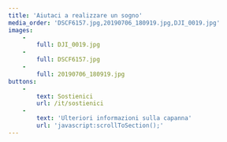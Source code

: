 ```yaml
---
title: 'Aiutaci a realizzare un sogno'
media_order: 'DSCF6157.jpg,20190706_180919.jpg,DJI_0019.jpg'
images:
    -
        full: DJI_0019.jpg
    -
        full: DSCF6157.jpg
    -
        full: 20190706_180919.jpg
buttons:
    -
        text: Sostienici
        url: /it/sostienici
    -
        text: 'Ulteriori informazioni sulla capanna'
        url: 'javascript:scrollToSection();'
---
```


